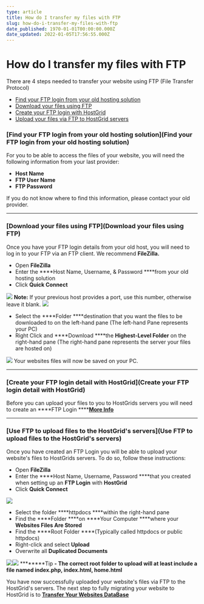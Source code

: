 ```yaml
---
type: article
title: How do I transfer my files with FTP
slug: how-do-i-transfer-my-files-with-ftp
date_published: 1970-01-01T00:00:00.000Z
date_updated: 2022-01-05T17:56:55.000Z
---
```


# How do I transfer my files with FTP

There are 4 steps needed to transfer your website using FTP (File Transfer Protocol)

- [Find your FTP login from your old hosting solution](https://support.hostgrid.com/en/kb/article/245/how-do-i-transfer-my-files-with-ftp#Find%20your%20FTP%20Login%20From%20Your%20Old%20Hosting%20Solution%C2%A0)
- [Download your files using FTP](https://support.hostgrid.com/en/kb/article/245/how-do-i-transfer-my-files-with-ftp#Download%20your%20files%20using%20FTP%C2%A0)
- [Create your FTP login with HostGrid](https://support.hostgrid.com/en/kb/article/245/how-do-i-transfer-my-files-with-ftp#Create%20your%20FTP%20login%20detail%20with%C2%A0HostGrid)
- [Upload your files via FTP to HostGrid servers](https://support.hostgrid.com/en/kb/article/245/how-do-i-transfer-my-files-with-ftp#Upload%20your%20files%20via%20FTP%20to%20HostGrid%C2%A0servers%C2%A0)

### ****[Find your FTP login from your old hosting solution](Find your FTP login from your old hosting solution)****

For you to be able to access the files of your website, you will need the following information from your last provider:

- ****Host Name****
- ****FTP User Name****
- ****FTP Password****

If you do not know where to find this information, please contact your old provider.

---

### ****[Download your files using FTP](Download your files using FTP)****

Once you have your FTP login details from your old host, you will need to log in to your FTP via an FTP client. We recommend ****FileZilla.****

- Open ****FileZilla****
- Enter the ****Host Name, Username, & Password ****from your old hosting solution
- Click ****Quick Connect****

![](https://storage.googleapis.com/support-image/Warning-12345.png)
****Note:**** If your previous host provides a port, use this number, otherwise leave it blank.
![](https://storage.googleapis.com/cdn.hostgrid.com/knowledge/Filezilla%20Download%20files%20Image%201.png)
- Select the ****Folder ****destination that you want the files to be downloaded to on the left-hand pane (The left-hand Pane represents your PC)
- Right Click and ****Download ****the ****Highest-Level Folder**** on the right-hand pane (The right-hand pane represents the server your files are hosted on)

![](https://storage.googleapis.com/cdn.hostgrid.com/knowledge/Filezilla%20download%20files%20image%202.png)
Your websites files will now be saved on your PC.

---

### ****[Create your FTP login detail with HostGrid](Create your FTP login detail with HostGrid)****

Before you can upload your files to you to HostGrids servers you will need to create an ****FTP Login ********[More Info](https://support.hostgrid.com/en/kb/article/159/how-to-set-up-and-access-my-main-ftp-account)****

---

### ****[Use FTP to upload files to the HostGrid's servers](Use FTP to upload files to the HostGrid's servers)****

Once you have created an FTP Login you will be able to upload your website's files to HostGrids servers. To do so, follow these instructions:

- Open ****FileZilla****
- Enter the ****Host Name, Username, Password ****that you created when setting up an ****FTP Login**** with ****HostGrid****
- Click ****Quick Connect****

![](https://storage.googleapis.com/cdn.hostgrid.com/knowledge/Filezilla%20Download%20files%20Image%201.png)
- Select the folder ****httpdocs ****within the right-hand pane
- Find the ****Folder ****on ****Your Computer ****where your ****Websites Files Are Stored****
- Find the ****Root Folder ****(Typically called httpdocs or public httpdocs)
- Right-click and select ****Upload****
- Overwrite all ****Duplicated Documents****

![](https://storage.googleapis.com/cdn.hostgrid.com/knowledge/FileZilla%20Upload%20Files%20Image%203.png)![](https://storage.googleapis.com/support-image/Tick-123456.png)
********Tip ****- The correct root folder to upload will at least include a file named ****index.php, index.html, home.html********

You have now successfully uploaded your website's files via FTP to the HostGrid's servers. The next step to fully migrating your website to HostGrid is to [****Transfer Your Websites DataBase****](https://support.hostgrid.com/en/kb/article/247/how-do-i-transfer-my-website-s-database)